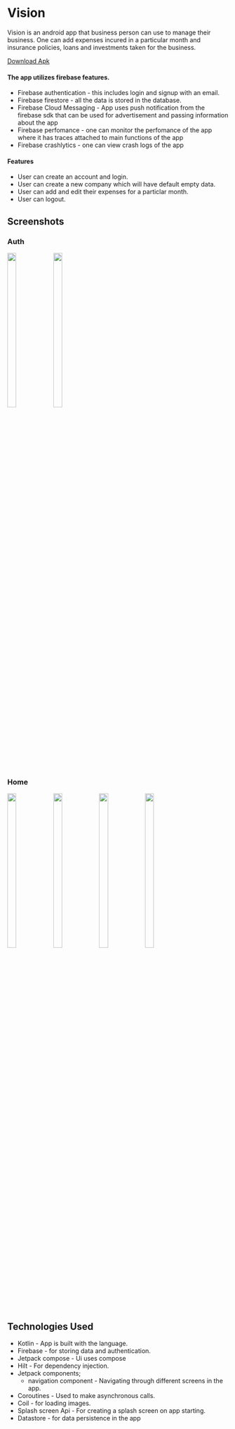 # Vision
Vision is an android app that business person can use to manage their business. One can add expenses incured in a particular month and insurance policies, loans and investments taken for the business.

[Download Apk](https://drive.google.com/file/d/1PC3P0inSWDCii4GUttJUKFBfNjrnXDFn/view?usp=drive_link)

#### The app utilizes firebase features.
* Firebase authentication - this includes login and signup with an email.
* Firebase firestore - all the data is stored in the database.
* Firebase Cloud Messaging - App uses push notification from the firebase sdk that can be used for advertisement and passing information about the app
* Firebase perfomance - one can monitor the perfomance of the app where it has traces attached to main functions of the app
* Firebase crashlytics - one can view crash logs of the app

#### Features
* User can create an account and login.
* User can create a new company which will have default empty data.
* User can add and edit their expenses for a particlar month.
* User can logout.
  
## Screenshots

### Auth
<div display="flex"> 
  <img src="https://github.com/lokified/Vision/assets/87479198/b2d066fa-921c-4c7e-bdd4-dcd6df1f4dbf" width=20% height=30% >
  <img src="https://github.com/lokified/Vision/assets/87479198/01084ad5-7a05-42a6-9bd9-3910955fcc1e" width=20% height=30% >
</div>

### Home
<div display="flex"> 
  <img src="https://github.com/lokified/Vision/assets/87479198/d7002866-2a03-47ab-8139-373f97b519c7" width=20% height=30% >
  <img src="https://github.com/lokified/Vision/assets/87479198/a8475572-2ede-4b49-9809-ef316ce6f763" width=20% height=30% >
  <img src="https://github.com/lokified/Vision/assets/87479198/8c04a8fc-d56a-4872-b8cc-bf2d17dce32d" width=20% height=30% >
  <img src="https://github.com/lokified/Vision/assets/87479198/943f3181-818c-47fe-af80-b1481734bf62" width=20% height=30% >
</div>


## Technologies Used
- Kotlin - App is built with the language.
- Firebase - for storing data and authentication.
- Jetpack compose - Ui uses compose
- Hilt - For dependency injection.
- Jetpack components;
  - navigation component - Navigating through different screens in the app.
- Coroutines - Used to make asynchronous calls.
- Coil - for loading images.
- Splash screen Api - For creating a splash screen on app starting.
- Datastore - for data persistence in the app
